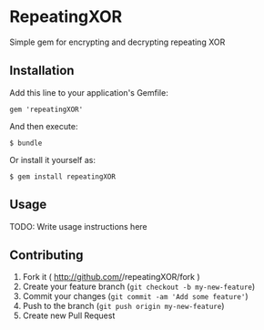 # RepeatingXOR

Simple gem for encrypting and decrypting repeating XOR

## Installation

Add this line to your application's Gemfile:

    gem 'repeatingXOR'

And then execute:

    $ bundle

Or install it yourself as:

    $ gem install repeatingXOR

## Usage

TODO: Write usage instructions here

## Contributing

1. Fork it ( http://github.com/<my-github-username>/repeatingXOR/fork )
2. Create your feature branch (`git checkout -b my-new-feature`)
3. Commit your changes (`git commit -am 'Add some feature'`)
4. Push to the branch (`git push origin my-new-feature`)
5. Create new Pull Request
